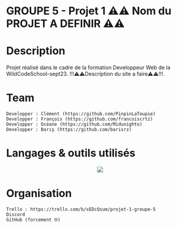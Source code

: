 # GROUPE 5 - Projet 1 ⚠️⚠️ Nom du PROJET A DEFINIR ⚠️⚠️

# Description

Projet réalisé dans le cadre de la formation Developpeur Web de la WildCodeSchool-sept23.
!!!⚠️⚠️Description du site a faire⚠️⚠️!!!.

# Team

    Developper : Clément (https://github.com/PinpinLaToupie)
    Developper : François (https://github.com/francoiscrtz)
    Developper : Océane (https://github.com/Midunighto)
    Developper : Barış (https://github.com/barisrz)


# Langages & outils utilisés

<p align="center">
  <a href="https://skillicons.dev">
    <img src="https://skillicons.dev/icons?i=git,js,html,css,figma&theme=light" />
  </a>
</p>

# Organisation 

    Trello : https://trello.com/b/xEDcQsum/projet-1-groupe-5
    Discord
    GitHub (forcement 🤓)
